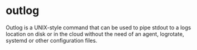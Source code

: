 # outlog
Outlog is a UNIX-style command that can be used to pipe stdout to a logs location on disk or in the cloud without the need of an agent, logrotate, systemd or other configuration files.

